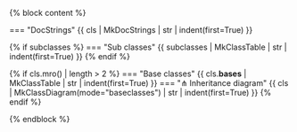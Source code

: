 {% block content %}

=== "DocStrings"
{{ cls | MkDocStrings | str | indent(first=True) }}

{% if subclasses %}
=== "Sub classes"
{{ subclasses | MkClassTable | str | indent(first=True) }}
{% endif %}

{% if cls.mro() | length > 2 %}
=== "Base classes"
{{ cls.__bases__ | MkClassTable | str | indent(first=True) }}
=== "⋔ Inheritance diagram"
{{ cls | MkClassDiagram(mode="baseclasses") | str | indent(first=True) }}
{% endif %}

{% endblock %}
